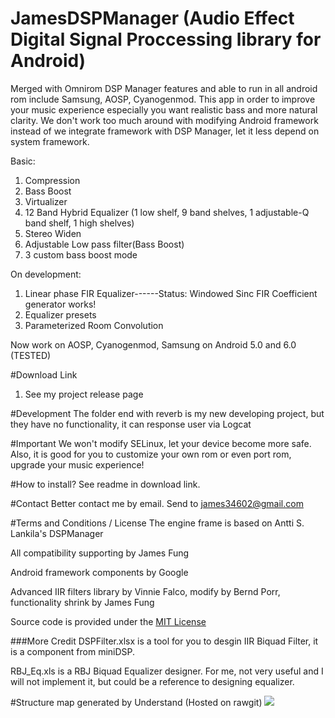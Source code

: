 # JamesDSPManager (Audio Effect Digital Signal Proccessing library for Android)
Merged with Omnirom DSP Manager features and able to run in all android rom include Samsung, AOSP, Cyanogenmod. 
This app in order to improve your music experience especially you want realistic bass and more natural clarity.
We don't work too much around with modifying Android framework instead of we integrate framework with DSP Manager, let it less depend on system framework.

Basic:

1. Compression
2. Bass Boost
3. Virtualizer
4. 12 Band Hybrid Equalizer (1 low shelf, 9 band shelves, 1 adjustable-Q band shelf, 1 high shelves)
5. Stereo Widen
6. Adjustable Low pass filter(Bass Boost)
7. 3 custom bass boost mode

On development:

1. Linear phase FIR Equalizer------Status: Windowed Sinc FIR Coefficient generator works!
2. Equalizer presets
3. Parameterized Room Convolution

Now work on AOSP, Cyanogenmod, Samsung on Android 5.0 and 6.0 (TESTED)

#Download Link
1. See my project release page

#Development
The folder end with reverb is my new developing project, but they have no functionality, it can response user via Logcat

#Important
We won't modify SELinux, let your device become more safe.
Also, it is good for you to customize your own rom or even port rom, upgrade your music experience!

#How to install?
See readme in download link.

#Contact
Better contact me by email. Send to james34602@gmail.com

#Terms and Conditions / License
The engine frame is based on Antti S. Lankila's DSPManager

All compatibility supporting by James Fung

Android framework components by Google

Advanced IIR filters library by Vinnie Falco, modify by Bernd Porr, functionality shrink by James Fung

Source code is provided under the [MIT License](http://www.opensource.org/licenses/mit-license.php)<br>

###More Credit
DSPFilter.xlsx is a tool for you to desgin IIR Biquad Filter, it is a component from miniDSP.

RBJ_Eq.xls is a RBJ Biquad Equalizer designer. For me, not very useful and I will not implement it, but could be a reference to designing equalizer.

#Structure map generated by Understand (Hosted on rawgit)
<a><img src="https://rawgit.com/james34602/JamesDSPManager/master/libjamesdsp_StructureMap.svg"/></a>